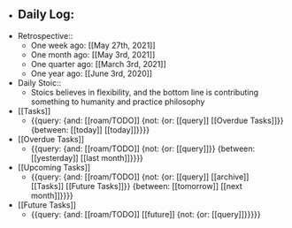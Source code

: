 - Daily Log:
    - 
- Retrospective::
    - One week ago: [[May 27th, 2021]]
    - One month ago: [[May 3rd, 2021]]
    - One quarter ago: [[March 3rd, 2021]]
    - One year ago: [[June 3rd, 2020]]
- Daily Stoic::
    - Stoics believes in flexibility, and the bottom line is contributing something to humanity and practice philosophy
- [[Tasks]]
    - {{query: {and: [[roam/TODO]] {not: {or: [[query]] [[Overdue Tasks]]}} {between: [[today]] [[today]]}}}}
- [[Overdue Tasks]]
    - {{query: {and: [[roam/TODO]] {not: {or: [[query]]}} {between: [[yesterday]] [[last month]]}}}}
- [[Upcoming Tasks]]
    - {{query: {and: [[roam/TODO]] {not: {or: [[query]] [[archive]] [[Tasks]] [[Future Tasks]]}} {between: [[tomorrow]] [[next month]]}}}}
- [[Future Tasks]]
    - {{query: {and: [[roam/TODO]] [[future]] {not: {or: [[query]]}}}}}
